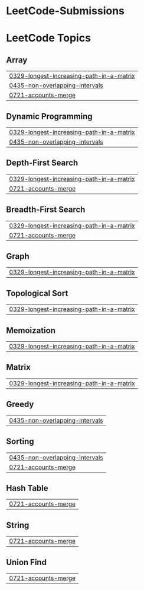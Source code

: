 # LeetCode-Submissions
<!---LeetCode Topics Start-->
# LeetCode Topics
## Array
|  |
| ------- |
| [0329-longest-increasing-path-in-a-matrix](https://github.com/Ajayreddy404/LeetCode-Submissions/tree/master/0329-longest-increasing-path-in-a-matrix) |
| [0435-non-overlapping-intervals](https://github.com/Ajayreddy404/LeetCode-Submissions/tree/master/0435-non-overlapping-intervals) |
| [0721-accounts-merge](https://github.com/Ajayreddy404/LeetCode-Submissions/tree/master/0721-accounts-merge) |
## Dynamic Programming
|  |
| ------- |
| [0329-longest-increasing-path-in-a-matrix](https://github.com/Ajayreddy404/LeetCode-Submissions/tree/master/0329-longest-increasing-path-in-a-matrix) |
| [0435-non-overlapping-intervals](https://github.com/Ajayreddy404/LeetCode-Submissions/tree/master/0435-non-overlapping-intervals) |
## Depth-First Search
|  |
| ------- |
| [0329-longest-increasing-path-in-a-matrix](https://github.com/Ajayreddy404/LeetCode-Submissions/tree/master/0329-longest-increasing-path-in-a-matrix) |
| [0721-accounts-merge](https://github.com/Ajayreddy404/LeetCode-Submissions/tree/master/0721-accounts-merge) |
## Breadth-First Search
|  |
| ------- |
| [0329-longest-increasing-path-in-a-matrix](https://github.com/Ajayreddy404/LeetCode-Submissions/tree/master/0329-longest-increasing-path-in-a-matrix) |
| [0721-accounts-merge](https://github.com/Ajayreddy404/LeetCode-Submissions/tree/master/0721-accounts-merge) |
## Graph
|  |
| ------- |
| [0329-longest-increasing-path-in-a-matrix](https://github.com/Ajayreddy404/LeetCode-Submissions/tree/master/0329-longest-increasing-path-in-a-matrix) |
## Topological Sort
|  |
| ------- |
| [0329-longest-increasing-path-in-a-matrix](https://github.com/Ajayreddy404/LeetCode-Submissions/tree/master/0329-longest-increasing-path-in-a-matrix) |
## Memoization
|  |
| ------- |
| [0329-longest-increasing-path-in-a-matrix](https://github.com/Ajayreddy404/LeetCode-Submissions/tree/master/0329-longest-increasing-path-in-a-matrix) |
## Matrix
|  |
| ------- |
| [0329-longest-increasing-path-in-a-matrix](https://github.com/Ajayreddy404/LeetCode-Submissions/tree/master/0329-longest-increasing-path-in-a-matrix) |
## Greedy
|  |
| ------- |
| [0435-non-overlapping-intervals](https://github.com/Ajayreddy404/LeetCode-Submissions/tree/master/0435-non-overlapping-intervals) |
## Sorting
|  |
| ------- |
| [0435-non-overlapping-intervals](https://github.com/Ajayreddy404/LeetCode-Submissions/tree/master/0435-non-overlapping-intervals) |
| [0721-accounts-merge](https://github.com/Ajayreddy404/LeetCode-Submissions/tree/master/0721-accounts-merge) |
## Hash Table
|  |
| ------- |
| [0721-accounts-merge](https://github.com/Ajayreddy404/LeetCode-Submissions/tree/master/0721-accounts-merge) |
## String
|  |
| ------- |
| [0721-accounts-merge](https://github.com/Ajayreddy404/LeetCode-Submissions/tree/master/0721-accounts-merge) |
## Union Find
|  |
| ------- |
| [0721-accounts-merge](https://github.com/Ajayreddy404/LeetCode-Submissions/tree/master/0721-accounts-merge) |
<!---LeetCode Topics End-->